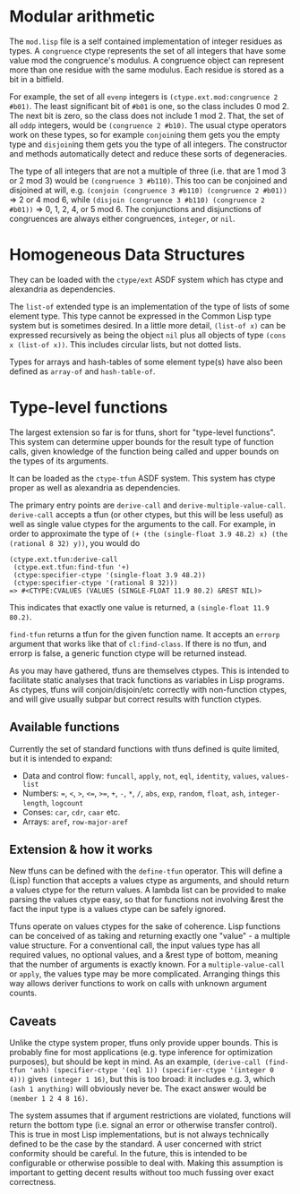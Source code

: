 # Modular arithmetic

The `mod.lisp` file is a self contained implementation of integer residues as types. A `congruence` ctype represents the set of all integers that have some value mod the congruence's modulus. A congruence object can represent more than one residue with the same modulus. Each residue is stored as a bit in a bitfield.

For example, the set of all `evenp` integers is `(ctype.ext.mod:congruence 2 #b01)`. The least significant bit of `#b01` is one, so the class includes 0 mod 2. The next bit is zero, so the class does not include 1 mod 2. That, the set of all `oddp` integers, would be `(congruence 2 #b10)`. The usual ctype operators work on these types, so for example `conjoin`ing them gets you the empty type and `disjoin`ing them gets you the type of all integers. The constructor and methods automatically detect and reduce these sorts of degeneracies.

The type of all integers that are not a multiple of three (i.e. that are 1 mod 3 or 2 mod 3) would be `(congruence 3 #b110)`. This too can be conjoined and disjoined at will, e.g. `(conjoin (congruence 3 #b110) (congruence 2 #b01))` => 2 or 4 mod 6, while `(disjoin (congruence 3 #b110) (congruence 2 #b01))` => 0, 1, 2, 4, or 5 mod 6. The conjunctions and disjunctions of congruences are always either congruences, `integer`, or `nil`.

# Homogeneous Data Structures

They can be loaded with the `ctype/ext` ASDF system which has ctype and alexandria as dependencies.

The `list-of` extended type is an implementation of the type of lists of some element type. This type cannot be expressed in the Common Lisp type system but is sometimes desired. In a little more detail, `(list-of x)` can be expressed recursively as being the object `nil` plus all objects of type `(cons x (list-of x))`. This includes circular lists, but not dotted lists.

Types for arrays and hash-tables of some element type(s) have also been defined as `array-of` and `hash-table-of`.

# Type-level functions

The largest extension so far is for tfuns, short for "type-level functions". This system can determine upper bounds for the result type of function calls, given knowledge of the function being called and upper bounds on the types of its arguments.

It can be loaded as the `ctype-tfun` ASDF system. This system has ctype proper as well as alexandria as dependencies.

The primary entry points are `derive-call` and `derive-multiple-value-call`. `derive-call` accepts a tfun (or other ctypes, but this will be less useful) as well as single value ctypes for the arguments to the call. For example, in order to approximate the type of `(+ (the (single-float 3.9 48.2) x) (the (rational 8 32) y))`, you would do

```
(ctype.ext.tfun:derive-call
 (ctype.ext.tfun:find-tfun '+)
 (ctype:specifier-ctype '(single-float 3.9 48.2))
 (ctype:specifier-ctype '(rational 8 32)))
=> #<CTYPE:CVALUES (VALUES (SINGLE-FLOAT 11.9 80.2) &REST NIL)>
```

This indicates that exactly one value is returned, a `(single-float 11.9 80.2)`.

`find-tfun` returns a tfun for the given function name. It accepts an `errorp` argument that works like that of `cl:find-class`. If there is no tfun, and errorp is false, a generic function ctype will be returned instead.

As you may have gathered, tfuns are themselves ctypes. This is intended to facilitate static analyses that track functions as variables in Lisp programs. As ctypes, tfuns will conjoin/disjoin/etc correctly with non-function ctypes, and will give usually subpar but correct results with function ctypes.

## Available functions

Currently the set of standard functions with tfuns defined is quite limited, but it is intended to expand:

 * Data and control flow: `funcall`, `apply`, `not`, `eql`, `identity`, `values`, `values-list`
 * Numbers: `=`, `<`, `>`, `<=`, `>=`, `+`, `-`, `*`, `/`, `abs`, `exp`, `random`, `float`, `ash`, `integer-length`, `logcount`
 * Conses: `car`, `cdr`, `caar` etc.
 * Arrays: `aref`, `row-major-aref`

## Extension & how it works

New tfuns can be defined with the `define-tfun` operator. This will define a (Lisp) function that accepts a values ctype as arguments, and should return a values ctype for the return values. A lambda list can be provided to make parsing the values ctype easy, so that for functions not involving &rest the fact the input type is a values ctype can be safely ignored.

Tfuns operate on values ctypes for the sake of coherence. Lisp functions can be conceived of as taking and returning exactly one "value" - a multiple value structure. For a conventional call, the input values type has all required values, no optional values, and a &rest type of bottom, meaning that the number of arguments is exactly known. For a `multiple-value-call` or `apply`, the values type may be more complicated. Arranging things this way allows deriver functions to work on calls with unknown argument counts.

## Caveats

Unlike the ctype system proper, tfuns only provide upper bounds. This is probably fine for most applications (e.g. type inference for optimization purposes), but should be kept in mind. As an example, `(derive-call (find-tfun 'ash) (specifier-ctype '(eql 1)) (specifier-ctype '(integer 0 4)))` gives `(integer 1 16)`, but this is too broad: it includes e.g. 3, which `(ash 1 anything)` will obviously never be. The exact answer would be `(member 1 2 4 8 16)`.

The system assumes that if argument restrictions are violated, functions will return the bottom type (i.e. signal an error or otherwise transfer control). This is true in most Lisp implementations, but is not always technically defined to be the case by the standard. A user concerned with strict conformity should be careful. In the future, this is intended to be configurable or otherwise possible to deal with. Making this assumption is important to getting decent results without too much fussing over exact correctness.
